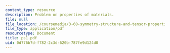 ```yaml
---
content_type: resource
description: Problem on properties of materials.
file: null
file_location: /coursemedia/3-60-symmetry-structure-and-tensor-properties-of-materials-fall-2005/0d776b7df7822c3d620b787fe9d124d0_ps1.pdf
file_type: application/pdf
resourcetype: Document
title: ps1.pdf
uid: 0d776b7d-f782-2c3d-620b-787fe9d124d0
---
```

